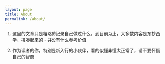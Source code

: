 ```yaml
---
layout: page
title: About
permalink: /about/
---
```


1) 这里的文章只是粗略的记录自己做过什么，到目前为止，大多数内容是东抄西学，拼凑起来的 - 并没有什么参考价值

2) 作为读者的你，特别是新入行的小伙伴，看的似懂非懂太正常了，请不要怀疑自己的智商


